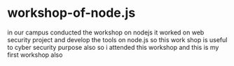 # workshop-of-node.js
in our campus conducted the workshop on nodejs it worked on web security project and develop the tools on node.js so this work shop is useful to cyber security purpose also so i attended this workshop and this is my first workshop also
